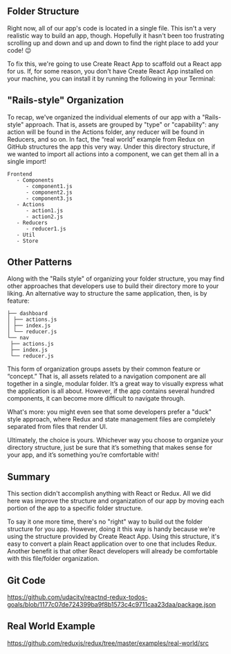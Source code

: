 ## Folder Structure
Right now, all of our app's code is located in a single file. This isn't a very realistic way to build an app, though. Hopefully it hasn't been too frustrating scrolling up and down and up and down to find the right place to add your code! 😉

To fix this, we're going to use Create React App to scaffold out a React app for us. If, for some reason, you don't have Create React App installed on your machine, you can install it by running the following in your Terminal:


## "Rails-style" Organization
To recap, we've organized the individual elements of our app with a "Rails-style" approach. That is, assets are grouped by "type" or "capability": any action will be found in the Actions folder, any reducer will be found in Reducers, and so on. In fact, the “real world” example from Redux on GitHub structures the app this very way. Under this directory structure, if we wanted to import all actions into a component, we can get them all in a single import!
```
Frontend
   - Components
      - component1.js
      - component2.js
      - component3.js
   - Actions
      - action1.js
      - action2.js
   - Reducers
      - reducer1.js
   - Util
   - Store
```

## Other Patterns
Along with the "Rails style" of organizing your folder structure, you may find other approaches that developers use to build their directory more to your liking. An alternative way to structure the same application, then, is by feature:
```
├── dashboard
│ ├── actions.js
│ ├── index.js
│ └── reducer.js
└── nav
 ├── actions.js
 ├── index.js
 └── reducer.js
 ```
This form of organization groups assets by their common feature or “concept.” That is, all assets related to a navigation component are all together in a single, modular folder. It’s a great way to visually express what the application is all about. However, if the app contains several hundred components, it can become more difficult to navigate through.

What's more: you might even see that some developers prefer a "duck" style approach, where Redux and state management files are completely separated from files that render UI.

Ultimately, the choice is yours. Whichever way you choose to organize your directory structure, just be sure that it’s something that makes sense for your app, and it’s something you’re comfortable with!


## Summary
This section didn't accomplish anything with React or Redux. All we did here was improve the structure and organization of our app by moving each portion of the app to a specific folder structure.

To say it one more time, there's no "right" way to build out the folder structure for you app. However, doing it this way is handy because we're using the structure provided by Create React App. Using this structure, it's easy to convert a plain React application over to one that includes Redux. Another benefit is that other React developers will already be comfortable with this file/folder organization.






## Git Code
https://github.com/udacity/reactnd-redux-todos-goals/blob/1177c07de724399ba9f8b1573c4c9711caa23daa/package.json

## Real World Example
https://github.com/reduxjs/redux/tree/master/examples/real-world/src


